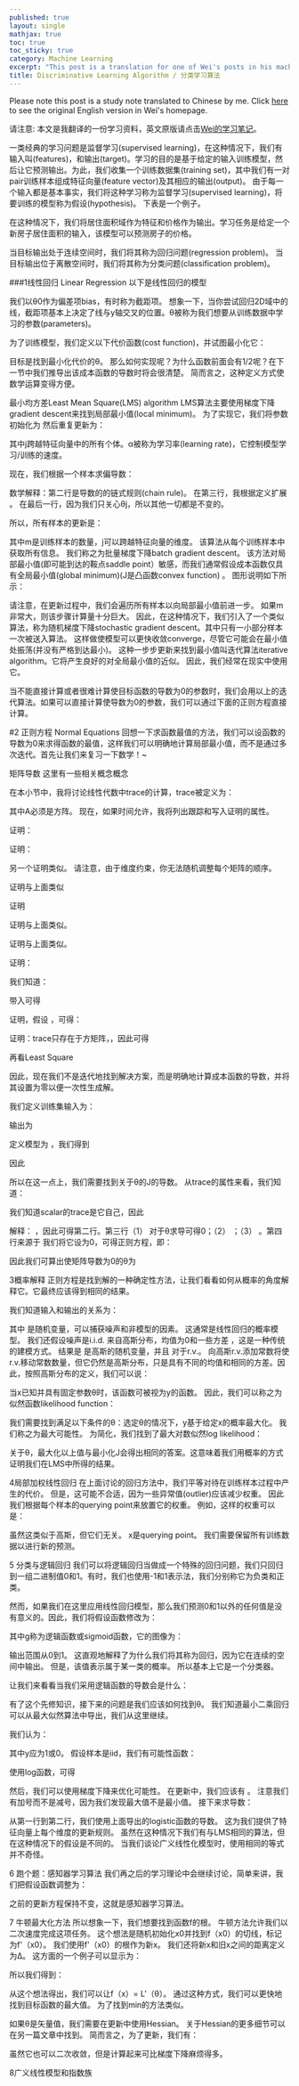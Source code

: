 ```yaml
---
published: true
layout: single
mathjax: true
toc: true
toc_sticky: true
category: Machine Learning
excerpt: "This post is a translation for one of Wei's posts in his machine learning notes."
title: Discriminative Learning Algorithm / 分类学习算法
---
```

Please note this post is a study note translated to Chinese by me. Click [here](https://wei2624.github.io/MachineLearning/sv_discriminative_model/) to see the original English version in Wei's homepage.

请注意: 本文是我翻译的一份学习资料，英文原版请点击[Wei的学习笔记](https://wei2624.github.io/MachineLearning/sv_discriminative_model/)。

一类经典的学习问题是监督学习(supervised learning)，在这种情况下，我们有输入叫(features)，和输出(target)。学习的目的是基于给定的输入训练模型，然后让它预测输出。为此，我们收集一个训练数据集(training set)，其中我们有一对pair训练样本组成特征向量(feature vector)及其相应的输出(output)。 由于每一个输入都是基本事实，我们将这种学习称为监督学习(supervised learning)，将要训练的模型称为假设(hypothesis)。 下表是一个例子。
 
在这种情况下，我们将居住面积域作为特征和价格作为输出。学习任务是给定一个新房子居住面积的输入，该模型可以预测房子的价格。

当目标输出处于连续空间时，我们将其称为回归问题(regression problem)。 当目标输出位于离散空间时，我们将其称为分类问题(classification problem)。

###1线性回归 Linear Regression
以下是线性回归的模型
 
我们以θ0作为偏差项bias，有时称为截距项。 想象一下，当你尝试回归2D域中的线，截距项基本上决定了线与y轴交叉的位置。θ被称为我们想要从训练数据中学习的参数(parameters)。

为了训练模型，我们定义以下代价函数(cost function)，并试图最小化它：
 
目标是找到最小化代价的θ。 那么如何实现呢？为什么函数前面会有1/2呢？在下一节中我们推导出该成本函数的导数时将会很清楚。 简而言之，这种定义方式使数学运算变得方便。

最小均方差Least Mean Square(LMS) algorithm
LMS算法主要使用梯度下降gradient descent来找到局部最小值(local minimum)。 为了实现它，我们将参数初始化为 然后重复更新为：
 
其中j跨越特征向量中的所有个体。α被称为学习率(learning rate)，它控制模型学习/训练的速度。

现在，我们根据一个样本求偏导数：
 
数学解释：第二行是导数的的链式规则(chain rule)。 在第三行，我根据定义扩展 。 在最后一行，因为我们只关心θj，所以其他一切都是不变的。

所以，所有样本的更新是：
 
其中m是训练样本的数量，j可以跨越特征向量的维度。 该算法从每个训练样本中获取所有信息。 我们称之为批量梯度下降batch gradient descent。 该方法对局部最小值(即可能到达的鞍点saddle point）敏感，而我们通常假设成本函数仅具有全局最小值(global minimum)(J是凸函数convex function) 。 图形说明如下所示：
 
请注意，在更新过程中，我们会遍历所有样本以向局部最小值前进一步。 如果m非常大，则该步骤计算量十分巨大。 因此，在这种情况下，我们引入了一个类似算法，称为随机梯度下降stochastic gradient descent。其中只有一小部分样本一次被送入算法。 这样做使模型可以更快收敛converge，尽管它可能会在最小值处振荡(并没有严格到达最小)。 这种一步步更新来找到最小值叫迭代算法iterative algorithm。它将产生良好的对全局最小值的近似。 因此，我们经常在现实中使用它。

当不能直接计算或者很难计算使目标函数的导数为0的参数时，我们会用以上的迭代算法。如果可以直接计算使导数为0的参数，我们可以通过下面的正则方程直接计算。

#2 正则方程 Normal Equations
回想一下求函数最值的方法，我们可以设函数的导数为0来求得函数的最值，这样我们可以明确地计算局部最小值，而不是通过多次迭代。首先让我们来复习一下数学！~

矩阵导数
这里有一些相关概念概念

在本小节中，我将讨论线性代数中trace的计算，trace被定义为：
 
其中A必须是方阵。 现在，如果时间允许，我将列出跟踪和写入证明的属性。
 
证明：
 

 
证明：
 

另一个证明类似。 请注意，由于维度约束，你无法随机调整每个矩阵的顺序。

 
证明与上面类似

 
证明
 

 
证明与上面类似。

 
证明与上面类似。

 
证明：
 
我们知道：
 
带入可得
 

 
证明，假设 ，可得：
 

 
证明：trace只存在于方矩阵，，因此可得 
 
 
 

 

再看Least Square

因此，现在我们不是迭代地找到解决方案，而是明确地计算成本函数的导数，并将其设置为零以便一次性生成解。

我们定义训练集输入为：
 
输出为
 
定义模型为 ，我们得到
 
因此
 
所以在这一点上，我们需要找到关于θ的J的导数。 从trace的属性来看，我们知道：
 
我们知道scalar的trace是它自己，因此
 
解释： ，因此可得第二行。第三行（1） 对于θ求导可得0；（2） ；（3） 。第四行来源于 
我们将它设为0，可得正则方程，即：
 
因此我们可算出使矩阵导数为0的θ为
 

3概率解释
正则方程是找到解的一种确定性方法，让我们看看如何从概率的角度解释它。它最终应该得到相同的结果。

我们知道输入和输出的关系为：
 
其中 是随机变量，可以捕获噪声和非模型的因素。 这通常是线性回归的概率模型。 我们还假设噪声是i.i.d. 来自高斯分布，均值为0和一些方差 ，这是一种传统的建模方式。 结果是 是高斯的随机变量，并且 对于r.v.。 向高斯r.v.添加常数将使r.v.移动常数数量，但它仍然是高斯分布，只是具有不同的均值和相同的方差。因此，按照高斯分布的定义，我们可以说：
 
当x已知并具有固定参数θ时，该函数可被视为y的函数。 因此，我们可以称之为似然函数likelihood function：
 
我们需要找到满足以下条件的θ：选定θ的情况下，y基于给定x的概率最大化。 我们称之为最大可能性。 为简化，我们找到了最大对数似然log likelihood：
 
关于θ，最大化以上值与最小化J会得出相同的答案。这意味着我们用概率的方式证明我们在LMS中所得的结果。
 
4局部加权线性回归
在上面讨论的回归方法中，我们平等对待在训练样本过程中产生的代价。 但是，这可能不合适，因为一些异常值(outlier)应该减少权重。 因此我们根据每个样本的querying point来放置它的权重。 例如，这样的权重可以是：
 
虽然这类似于高斯，但它们无关。 x是querying point。 我们需要保留所有训练数据以进行新的预测。

5 分类与逻辑回归
我们可以将逻辑回归当做成一个特殊的回归问题，我们只回归到一组二进制值0和1。有时，我们也使用-1和1表示法，我们分别称它为负类和正类。

然而，如果我们在这里应用线性回归模型，那么我们预测0和1以外的任何值是没有意义的。因此，我们将假设函数修改为：
 
其中g称为逻辑函数或sigmoid函数，它的图像为：
 
输出范围从0到1。 这直观地解释了为什么我们将其称为回归，因为它在连续的空间中输出。 但是，该值表示属于某一类的概率。 所以基本上它是一个分类器。

让我们来看看当我们采用逻辑函数的导数会是什么：
 
有了这个先修知识，接下来的问题是我们应该如何找到θ。 我们知道最小二乘回归可以从最大似然算法中导出，我们从这里继续。

我们认为：
 

其中y应为1或0。 假设样本是iid，我们有可能性函数：
 
使用log函数，可得
 
然后，我们可以使用梯度下降来优化可能性。 在更新中，我们应该有 。 注意我们有加号而不是减号，因为我们发现最大值不是最小值。 接下来求导数：
 
从第一行到第二行，我们使用上面导出的logistic函数的导数。 这为我们提供了特征向量上每个维度的更新规则。 虽然在这种情况下我们有与LMS相同的算法，但在这种情况下的假设是不同的。 当我们谈论广义线性化模型时，使用相同的等式并不奇怪。

6 跑个题：感知器学习算法
我们再之后的学习理论中会继续讨论，简单来讲，我们把假设函数调整为：
 
之前的更新方程保持不变，这就是感知器学习算法。

7 牛顿最大化方法
所以想象一下，我们想要找到函数f的根。 牛顿方法允许我们以二次速度完成这项任务。 这个想法是随机初始化x0并找到f（x0）的切线，标记为f'（x0）。 我们使用f'（x0）的根作为新x。 我们还将新x和旧x之间的距离定义为Δ。 这方面的一个例子可以显示为：
 
所以我们得到：
 
从这个想法得出，我们可以让f（x）= L'（θ）。 通过这种方式，我们可以更快地找到目标函数的最大值。 为了找到min的方法类似。

如果θ是矢量值，我们需要在更新中使用Hessian。 关于Hessian的更多细节可以在另一篇文章中找到。 简而言之，为了更新，我们有：
 
虽然它也可以二次收敛，但是计算起来可比梯度下降麻烦得多。

8广义线性模型和指数族



























































































































